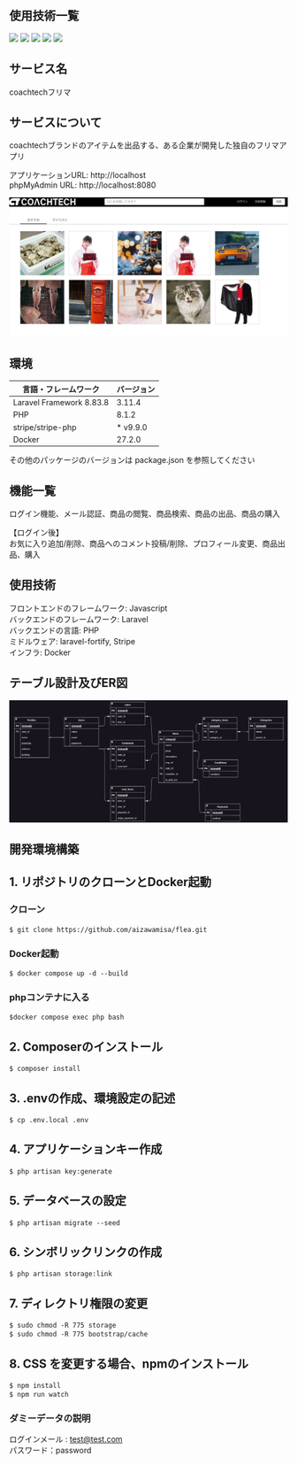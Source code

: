 <div id="top"></div>

## 使用技術一覧
<p style="display: inline">
  <!-- フロントエンドのフレームワーク一覧 -->
<img src="https://img.shields.io/badge/-Javascript-F7DF1E.svg?logo=javascript&style=plastic">
  <!-- バックエンドのフレームワーク一覧 -->
  <img src="https://img.shields.io/badge/-Laravel-E74430.svg?logo=laravel&style=plastic">
  <!-- バックエンドの言語一覧 -->
 <img src="https://img.shields.io/badge/-Php-777BB4.svg?logo=php&style=plastic">
  <!-- ミドルウェア一覧 -->
 <img src="https://img.shields.io/badge/-Stripe-008CDD.svg?logo=stripe&style=plastic">
  <!-- インフラ一覧 -->
<img src="https://img.shields.io/badge/-Docker-1488C6.svg?logo=docker&style=plastic">
</p>

## サービス名

coachtechフリマ

## サービスについて

coachtechブランドのアイテムを出品する、ある企業が開発した独自のフリマアプリ  

アプリケーションURL: http://localhost  
phpMyAdmin URL: http://localhost:8080  

![Alt text](src/public/img/home.png)  

## 環境

<!-- 言語、フレームワーク、ミドルウェア、インフラの一覧とバージョンを記載 -->

| 言語・フレームワーク        | バージョン  |
| ------------------------- | ---------- |
| Laravel Framework 8.83.8  | 3.11.4     |
| PHP                       | 8.1.2      |
| stripe/stripe-php         | * v9.9.0   |
| Docker                    | 27.2.0     |

その他のパッケージのバージョンは package.json を参照してください

## 機能一覧  
ログイン機能、メール認証、商品の閲覧、商品検索、商品の出品、商品の購入

【ログイン後】  
お気に入り追加/削除、商品へのコメント投稿/削除、プロフィール変更、商品出品、購入

## 使用技術
フロントエンドのフレームワーク: Javascript  
バックエンドのフレームワーク:  Laravel  
バックエンドの言語: PHP  
ミドルウェア: laravel-fortify, Stripe  
インフラ: Docker  

## テーブル設計及びER図
![Alt text](src/public/img/ER.png)

## 開発環境構築

## 1. リポジトリのクローンとDocker起動
### クローン
```
$ git clone https://github.com/aizawamisa/flea.git
```

### Docker起動
```
$ docker compose up -d --build
```

### phpコンテナに入る
```
$docker compose exec php bash
```

## 2. Composerのインストール
```
$ composer install
```

## 3. .envの作成、環境設定の記述
```
$ cp .env.local .env
```

## 4. アプリケーションキー作成
```
$ php artisan key:generate
```

## 5. データベースの設定
```
$ php artisan migrate --seed
```

## 6. シンボリックリンクの作成
```
$ php artisan storage:link
```

## 7. ディレクトリ権限の変更
```
$ sudo chmod -R 775 storage  
$ sudo chmod -R 775 bootstrap/cache
```

## 8. CSS を変更する場合、npmのインストール
```
$ npm install  
$ npm run watch
```

### ダミーデータの説明
ログインメール : test@test.com  
パスワード：password  


